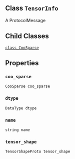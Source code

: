 

## Class  `TensorInfo` 
A ProtocolMessage



## Child Classes
[ `class CooSparse` ](https://tensorflow.google.cn/api_docs/python/tf/compat/v1/TensorInfo/CooSparse)



## Properties


###  `coo_sparse` 
 `CooSparse coo_sparse` 



###  `dtype` 
 `DataType dtype` 



###  `name` 
 `string name` 



###  `tensor_shape` 
 `TensorShapeProto tensor_shape` 

